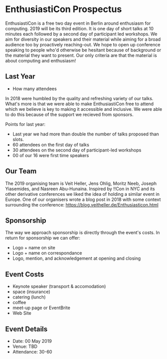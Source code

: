 # EnthusiastiCon Prospectus

EnthusiastiCon is a free two day event in Berlin around enthusiasm for computing.
2019 will be its third edition.
It is one day of short talks at 10 minutes each followed by a second day of participant led workshops.
We aim for diversity in our speakers and their material while aiming for a broad audience too by proactively reaching-out.
We hope to open up conference speaking to people who'd otherwise be hesitant because of background or the material they want to present.
Our only criteria are that the material is about computing and enthusiasm!

## Last Year

- How many attendees

In 2018 were humbled by the quality and refreshing variety of our talks.
What's more is that we were able to make EnthusiastiCon free to attend which we believe is key to making it accessible and inclusive.
We were able to do this because of the support we recieved from sponsors.

Points for last year:

* Last year we had more than double the number of talks proposed than slots.
* 60 attendees on the first day of talks
* 30 attendees on the second day of participant-led workshops
* 00 of our 16 were first time speakers

## Our Team

The 2019 organising team is Veit Heller, Jens Ohlig, Moritz Neeb, Joseph Yiasemides, and Nasreen Abu-Hunaina.
Inspired by !!Con in NYC and its other derivative conferences we liked the idea of holding a similar event in Europe.
One of our organisers wrote a blog post in 2018 with some context surrounding the conference: https://blog.veitheller.de/Enthusiasticon.html

## Sponsorship

The way we approach sponsorship is directly through the event's costs.
In return for sponsorship we can offer:

- Logo + name on site
- Logo + name on correspondance
- Logo, mention, and acknowledgement at opening and closing

## Event Costs

- Keynote speaker (transport & accomodation)
- space (insurance)
- catering (lunch)
- coffee
- meet-up page or EventBrite
- Web Site

## Event Details

* Date: 00 May 2019
* Venue: TBD
* Attendance: 30-60
